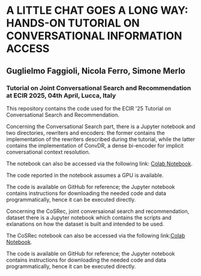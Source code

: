 # A LITTLE CHAT GOES A LONG WAY: HANDS-ON TUTORIAL ON CONVERSATIONAL INFORMATION ACCESS

## Guglielmo Faggioli, Nicola Ferro, Simone Merlo

###  Tutorial on Joint Conversational Search and Recommendation at ECIR 2025, 04th April, Lucca, Italy

This repository contains the code used for the ECIR '25 Tutorial on Conversational Search and Recommendation.

Concerning the Conversational Search part, there is a Jupyter notebook and two directories, rewriters and encoders: the former contains the implementation of the rewriters described during the tutorial, while the latter contains the implementation of ConvDR, a dense bi-encoder for implicit  conversational context resolution.

The notebook can also be accessed via the following link: <a href="https://colab.research.google.com/drive/1JcyIOd5RPCRAErFE0Jjg8TC4SP4-2Mu0?usp=sharing">Colab Notebook</a>.

The code reported in the notebook assumes a GPU is available.

The code is available on GitHub for reference; the Jupyter notebook contains instructions for downloading the needed code and data programmatically, hence it can be executed directly.


Concerning the CoSRec, joint conversaional search and recommendation, dataset there is a Jupyter notebook which contains the scripts and exlanations on how the dataset is built and intended to be used.

The CoSRec notebook can also be accessed via the following link:<a href="https://colab.research.google.com/drive/1JcyIOd5RPCRAErFE0Jjg8TC4SP4-2Mu0?usp=sharing">Colab Notebook</a>.

The code is available on GitHub for reference; the Jupyter notebook contains instructions for downloading the needed code and data programmatically, hence it can be executed directly.

